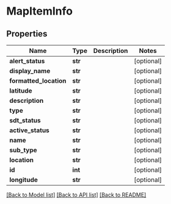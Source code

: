 # MapItemInfo

## Properties
Name | Type | Description | Notes
------------ | ------------- | ------------- | -------------
**alert_status** | **str** |  | [optional] 
**display_name** | **str** |  | [optional] 
**formatted_location** | **str** |  | [optional] 
**latitude** | **str** |  | [optional] 
**description** | **str** |  | [optional] 
**type** | **str** |  | [optional] 
**sdt_status** | **str** |  | [optional] 
**active_status** | **str** |  | [optional] 
**name** | **str** |  | [optional] 
**sub_type** | **str** |  | [optional] 
**location** | **str** |  | [optional] 
**id** | **int** |  | [optional] 
**longitude** | **str** |  | [optional] 

[[Back to Model list]](../README.md#documentation-for-models) [[Back to API list]](../README.md#documentation-for-api-endpoints) [[Back to README]](../README.md)


